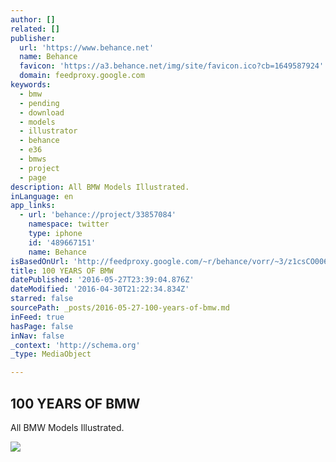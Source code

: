 ```yaml
---
author: []
related: []
publisher:
  url: 'https://www.behance.net'
  name: Behance
  favicon: 'https://a3.behance.net/img/site/favicon.ico?cb=1649587924'
  domain: feedproxy.google.com
keywords:
  - bmw
  - pending
  - download
  - models
  - illustrator
  - behance
  - e36
  - bmws
  - project
  - page
description: All BMW Models Illustrated.
inLanguage: en
app_links:
  - url: 'behance://project/33857084'
    namespace: twitter
    type: iphone
    id: '489667151'
    name: Behance
isBasedOnUrl: 'http://feedproxy.google.com/~r/behance/vorr/~3/z1csCO00608/100-YEARS-OF-BMW'
title: 100 YEARS OF BMW
datePublished: '2016-05-27T23:39:04.876Z'
dateModified: '2016-04-30T21:22:34.834Z'
starred: false
sourcePath: _posts/2016-05-27-100-years-of-bmw.md
inFeed: true
hasPage: false
inNav: false
_context: 'http://schema.org'
_type: MediaObject

---
```

<article style=""><h1>100 YEARS OF BMW</h1><p>All BMW Models Illustrated.</p><img src="https://mir-s3-cdn-cf.behance.net/project_modules/max_1200/63aa0a33857084.57072dbe77edd.png" /></article>